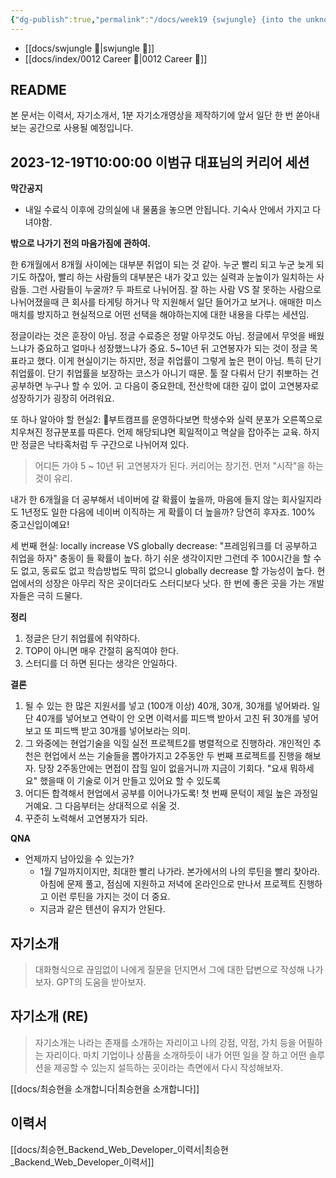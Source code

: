 ```yaml
---
{"dg-publish":true,"permalink":"/docs/week19 {swjungle} {into the unknown}/","title":"week19 {swjungle} {into the unknown}"}
---
```


- [[docs/swjungle 🤖\|swjungle 🤖]]
- [[docs/index/0012 Career 💼\|0012 Career 💼]]

## README

본 문서는 이력서, 자기소개서, 1분 자기소개영상을 제작하기에 앞서 일단 한 번 쏟아내보는 공간으로 사용될 예정입니다.

## 2023-12-19T10:00:00 이범규 대표님의 커리어 세션

**막간공지**

- 내일 수료식 이후에 강의실에 내 물품을 놓으면 안됩니다. 기숙사 안에서 가지고 다녀야함.

**밖으로 나가기 전의 마음가짐에 관하여.**

한 6개월에서 8개월 사이에는 대부분 취업이 되는 것 같아. 누군 빨리 되고 누군 늦게 되기도 하잖아, 빨리 하는 사람들의 대부분은 내가 갖고 있는 실력과 눈높이가 일치하는 사람들. 그런 사람들이 누굴까? 두 파트로 나뉘어짐. 잘 하는 사람 VS 잘 못하는 사람으로 나뉘어졌을때 큰 회사를 타게팅 하거나 막 지원해서 일단 들어가고 보거나. 애매한 미스매치를 방지하고 현실적으로 어떤 선택을 해야하는지에 대한 내용을 다루는 세션임.

정글이라는 것은 훈장이 아님. 정글 수료증은 정말 아무것도 아님. 정글에서 무엇을 배웠느냐가 중요하고 얼마나 성장했느냐가 중요. 5~10년 뒤 고연봉자가 되는 것이 정글 목표라고 했다. 이게 현실이기는 하지만, 정글 취업률이 그렇게 높은 편이 아님. 특히 단기 취업률이. 단기 취업률을 보장하는 코스가 아니기 때문. 툴 잘 다뤄서 단기 취뽀하는 건 공부하면 누구나 할 수 있어. 고 다음이 중요한데, 전산학에 대한 깊이 없이 고연봉자로 성장하기가 굉장히 어려워요. 

또 하나 알아야 할 현실2: 부트캠프를 운영하다보면 학생수와 실력 분포가 오른쪽으로 치우쳐진 정규분포를 따른다. 언제 해당되냐면 획일적이고 멱살을 잡아주는 교육. 하지만 정글은 낙타혹처럼 두 구간으로 나뉘어져 있다. 

> 어디든 가야 5 ~ 10년 뒤 고연봉자가 된다. 커리어는 장기전. 먼저 "시작"을 하는 것이 유리.

내가 한 6개월을 더 공부해서 네이버에 갈 확률이 높을까, 마음에 들지 않는 회사일지라도 1년정도 일한 다음에 네이버 이직하는 게 확률이 더 높을까? 당연히 후자죠. 100% 중고신입이예요! 

세 번째 현실: locally increase VS globally decrease: "프레임워크를 더 공부하고 취업을 하자" 충동이 들 확률이 높다. 하기 쉬운 생각이지만 그런데 주 100시간을 할 수도 없고, 동료도 없고 학습방법도 딱히 없으니 globally decrease 할 가능성이 높다. 현업에서의 성장은 아무리 작은 곳이더라도 스터디보다 낫다. 한 번에 좋은 곳을 가는 개발자들은 극히 드물다. 

**정리**

1. 정글은 단기 취업률에 취약하다.
2. TOP이 아니면 매우 간절히 움직여야 한다.
3. 스터디를 더 하면 된다는 생각은 안일하다.

**결론**

1. 될 수 있는 한 많은 지원서를 넣고 (100개 이상) 40개, 30개, 30개를 넣어봐라. 일단 40개를 넣어보고 연락이 안 오면 이력서를 피드백 받아서 고친 뒤 30개를 넣어보고 또 피드백 받고 30개를 넣어보라는 의미.
2. 그 와중에는 현업기술을 익힐 실전 프로젝트2를 병렬적으로 진행하라. 개인적인 추천은 현업에서 쓰는 기술들을 뽑아가지고 2주동안 두 번째 프로젝트를 진행을 해보자. 당장 2주동안에는 면접이 잡힐 일이 없을거니까 지금이 기회다. "요새 뭐하세요" 했을때 이 기술로 이거 만들고 있어요 할 수 있도록
3. 어디든 합격해서 현업에서 공부를 이어나가도록! 첫 번째 문턱이 제일 높은 과정일 거예요. 그 다음부터는 상대적으로 쉬울 것. 
4. 꾸준히 노력해서 고연봉자가 되라.

**QNA**

- 언제까지 남아있을 수 있는가?
	- 1월 7일까지이지만, 최대한 빨리 나가라. 본가에서의 나의 루틴을 빨리 찾아라. 아침에 문제 풀고, 점심에 지원하고 저녁에 온라인으로 만나서 프로젝트 진행하고 이런 루틴을 가지는 것이 더 중요.
	- 지금과 같은 텐션이 유지가 안된다.

## 자기소개

> 대화형식으로 끊임없이 나에게 질문을 던지면서 그에 대한 답변으로 작성해 나가보자. GPT의 도움을 받아보자.

## 자기소개 (RE)

> 자기소개는 나라는 존재를 소개하는 자리이고 나의 강점, 약점, 가치 등을 어필하는 자리이다. 마치 기업이나 상품을 소개하듯이 내가 어떤 일을 잘 하고 어떤 솔루션을 제공할 수 있는지 설득하는 곳이라는 측면에서 다시 작성해보자.

[[docs/최승현을 소개합니다\|최승현을 소개합니다]]

## 이력서

[[docs/최승현_Backend_Web_Developer_이력서\|최승현_Backend_Web_Developer_이력서]]

